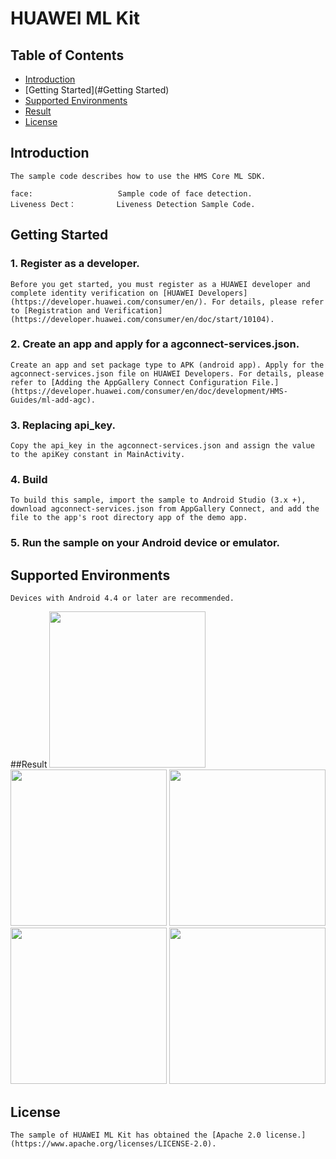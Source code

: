 # HUAWEI ML Kit


## Table of Contents

 * [Introduction](#introduction)
 * [Getting Started](#Getting Started)
 * [Supported Environments](#supported-environments)
 * [Result](#result)
 * [License](#license)


## Introduction
    The sample code describes how to use the HMS Core ML SDK.

    face:                   Sample code of face detection.
    Liveness Dect：         Liveness Detection Sample Code.

## Getting Started
### 1. Register as a developer.
    Before you get started, you must register as a HUAWEI developer and complete identity verification on [HUAWEI Developers](https://developer.huawei.com/consumer/en/). For details, please refer to [Registration and Verification](https://developer.huawei.com/consumer/en/doc/start/10104).
### 2. Create an app and apply for a agconnect-services.json.
	Create an app and set package type to APK (android app). Apply for the agconnect-services.json file on HUAWEI Developers. For details, please refer to [Adding the AppGallery Connect Configuration File.](https://developer.huawei.com/consumer/en/doc/development/HMS-Guides/ml-add-agc).
### 3. Replacing api_key.
    Copy the api_key in the agconnect-services.json and assign the value to the apiKey constant in MainActivity.
### 4. Build
    To build this sample, import the sample to Android Studio (3.x +), download agconnect-services.json from AppGallery Connect, and add the file to the app's root directory app of the demo app.
### 5. Run the sample on your Android device or emulator.

## Supported Environments
	Devices with Android 4.4 or later are recommended.
##Result
<img src="images/result_1.png" height="250px">
<img src="images/result_2.png" height="250px">
<img src="images/result_3.png" height="250px">
<img src="images/result_4.png" height="250px">
<img src="images/result_5.png" height="250px">
##  License
    The sample of HUAWEI ML Kit has obtained the [Apache 2.0 license.](https://www.apache.org/licenses/LICENSE-2.0).
